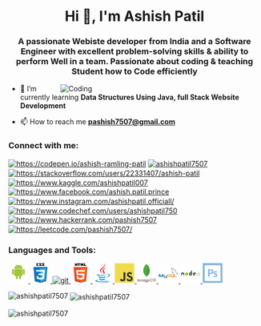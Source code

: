 

<h1 align="center">Hi 👋, I'm Ashish Patil</h1>
<h3 align="center">A passionate Webiste developer from India and a Software Engineer with excellent problem-solving skills & ability to perform Well in a team. Passionate about coding & teaching Student how to Code efficiently</h3>

<img align="right" alt="Coding" width="400" src="https://cdn.dribbble.com/users/1059583/screenshots/4171367/coding-freak.gif">

- 🌱 I’m currently learning **Data Structures Using Java, full Stack Website Development**

- 📫 How to reach me **pashish7507@gmail.com**

<h3 align="left">Connect with me:</h3>
<p align="left">
<a href="https://codepen.io/https://codepen.io/ashish-ramling-patil" target="blank"><img align="center" src="https://raw.githubusercontent.com/rahuldkjain/github-profile-readme-generator/master/src/images/icons/Social/codepen.svg" alt="https://codepen.io/ashish-ramling-patil" height="30" width="40" /></a>
<a href="https://twitter.com/ashishpatil7507" target="blank"><img align="center" src="https://raw.githubusercontent.com/rahuldkjain/github-profile-readme-generator/master/src/images/icons/Social/twitter.svg" alt="ashishpatil7507" height="30" width="40" /></a>
<a href="https://stackoverflow.com/users/https://stackoverflow.com/users/22331407/ashish-patil" target="blank"><img align="center" src="https://raw.githubusercontent.com/rahuldkjain/github-profile-readme-generator/master/src/images/icons/Social/stack-overflow.svg" alt="https://stackoverflow.com/users/22331407/ashish-patil" height="30" width="40" /></a>
<a href="https://kaggle.com/https://www.kaggle.com/ashishpatil007" target="blank"><img align="center" src="https://raw.githubusercontent.com/rahuldkjain/github-profile-readme-generator/master/src/images/icons/Social/kaggle.svg" alt="https://www.kaggle.com/ashishpatil007" height="30" width="40" /></a>
<a href="https://fb.com/https://www.facebook.com/ashish.patil.prince" target="blank"><img align="center" src="https://raw.githubusercontent.com/rahuldkjain/github-profile-readme-generator/master/src/images/icons/Social/facebook.svg" alt="https://www.facebook.com/ashish.patil.prince" height="30" width="40" /></a>
<a href="https://instagram.com/https://www.instagram.com/ashishpatil.officiall/" target="blank"><img align="center" src="https://raw.githubusercontent.com/rahuldkjain/github-profile-readme-generator/master/src/images/icons/Social/instagram.svg" alt="https://www.instagram.com/ashishpatil.officiall/" height="30" width="40" /></a>
<a href="https://www.codechef.com/users/https://www.codechef.com/users/ashishpatil750" target="blank"><img align="center" src="https://cdn.jsdelivr.net/npm/simple-icons@3.1.0/icons/codechef.svg" alt="https://www.codechef.com/users/ashishpatil750" height="30" width="40" /></a>
<a href="https://www.hackerrank.com/https://www.hackerrank.com/pashish7507" target="blank"><img align="center" src="https://raw.githubusercontent.com/rahuldkjain/github-profile-readme-generator/master/src/images/icons/Social/hackerrank.svg" alt="https://www.hackerrank.com/pashish7507" height="30" width="40" /></a>
<a href="https://www.leetcode.com/https://leetcode.com/pashish7507/" target="blank"><img align="center" src="https://raw.githubusercontent.com/rahuldkjain/github-profile-readme-generator/master/src/images/icons/Social/leet-code.svg" alt="https://leetcode.com/pashish7507/" height="30" width="40" /></a>
</p>

<h3 align="left">Languages and Tools:</h3>
<p align="left"> <a href="https://developer.android.com" target="_blank" rel="noreferrer"> <img src="https://raw.githubusercontent.com/devicons/devicon/master/icons/android/android-original-wordmark.svg" alt="android" width="40" height="40"/> </a> <a href="https://www.w3schools.com/css/" target="_blank" rel="noreferrer"> <img src="https://raw.githubusercontent.com/devicons/devicon/master/icons/css3/css3-original-wordmark.svg" alt="css3" width="40" height="40"/> </a> <a href="https://git-scm.com/" target="_blank" rel="noreferrer"> <img src="https://www.vectorlogo.zone/logos/git-scm/git-scm-icon.svg" alt="git" width="40" height="40"/> </a> <a href="https://www.w3.org/html/" target="_blank" rel="noreferrer"> <img src="https://raw.githubusercontent.com/devicons/devicon/master/icons/html5/html5-original-wordmark.svg" alt="html5" width="40" height="40"/> </a> <a href="https://www.java.com" target="_blank" rel="noreferrer"> <img src="https://raw.githubusercontent.com/devicons/devicon/master/icons/java/java-original.svg" alt="java" width="40" height="40"/> </a> <a href="https://developer.mozilla.org/en-US/docs/Web/JavaScript" target="_blank" rel="noreferrer"> <img src="https://raw.githubusercontent.com/devicons/devicon/master/icons/javascript/javascript-original.svg" alt="javascript" width="40" height="40"/> </a> <a href="https://www.mongodb.com/" target="_blank" rel="noreferrer"> <img src="https://raw.githubusercontent.com/devicons/devicon/master/icons/mongodb/mongodb-original-wordmark.svg" alt="mongodb" width="40" height="40"/> </a> <a href="https://www.mysql.com/" target="_blank" rel="noreferrer"> <img src="https://raw.githubusercontent.com/devicons/devicon/master/icons/mysql/mysql-original-wordmark.svg" alt="mysql" width="40" height="40"/> </a> <a href="https://nodejs.org" target="_blank" rel="noreferrer"> <img src="https://raw.githubusercontent.com/devicons/devicon/master/icons/nodejs/nodejs-original-wordmark.svg" alt="nodejs" width="40" height="40"/> </a> <a href="https://www.photoshop.com/en" target="_blank" rel="noreferrer"> <img src="https://raw.githubusercontent.com/devicons/devicon/master/icons/photoshop/photoshop-line.svg" alt="photoshop" width="40" height="40"/> </a> </p>

<p><img align="left" src="https://github-readme-stats.vercel.app/api/top-langs?username=ashishpatil7507&show_icons=true&locale=en&layout=compact" alt="ashishpatil7507" /></p>

<p>&nbsp;<img align="center" src="https://github-readme-stats.vercel.app/api?username=ashishpatil7507&show_icons=true&locale=en" alt="ashishpatil7507" /></p>

<p><img align="center" src="https://github-readme-streak-stats.herokuapp.com/?user=ashishpatil7507&" alt="ashishpatil7507" /></p>
